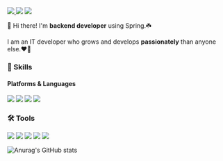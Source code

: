 <div>
    <a href="https://www.notion.so/HAN-DA-YEON-efa8574152db4d51ab71fa228f23af6f" target="_blank">
      <img src="https://img.shields.io/badge/Notion-000000?style=flat-square&logo=Notion&logoColor=white"/>
    </a>
    <img src="https://img.shields.io/badge/hdy78901@naver.com-03C75A?style=flat-square&logo=Naver&logoColor=white"/>
    <a href="https://handa.tistory.com" target="_blank">
      <img src="https://img.shields.io/badge/Blog-F7DF1E?style=flat-square&logo=Tistory&logoColor=white"/>
    </a>
  <p></p>
</div>

<div>
  👋 Hi there! I'm <b>backend developer</b> using Spring.☘️<br>
  <p>I am an IT developer who grows and develops <b>passionately</b> than anyone else.❤️‍🔥</p>
<div>
  
<h3>💪 Skills</h3>
<h4>Platforms & Languages</h4>
<div>
  <img src="https://img.shields.io/badge/Spring-6DB33F?style=flat-square&logo=Spring&logoColor=white"/>
  <img src="https://img.shields.io/badge/HTML-E34F26?style=flat-square&logo=HTML5&logoColor=white"/>
  <img src="https://img.shields.io/badge/JavaScript-F7DF1E?style=flat-square&logo=JavaScript&logoColor=white"/>
  <img src="https://img.shields.io/badge/MySQL-4479A1?style=flat-square&logo=MySQL&logoColor=white"/>
</div>
    
<h3>🛠️ Tools</h3>
<div>
  <img src="https://img.shields.io/badge/Spring Boot-6DB33F?style=flat-square&logo=SpringBoot&logoColor=white"/>
  <img src="https://img.shields.io/badge/Git-F05032?style=flat-square&logo=Git&logoColor=white"/>
  <img src="https://img.shields.io/badge/AWS-232F3E?style=flat-square&logo=Amazon AWS&logoColor=white"/>
  <img src="https://img.shields.io/badge/AWS EC2-FF9900?style=flat-square&logo=Amazon EC2&logoColor=white"/>
  <img src="https://img.shields.io/badge/AWS RDS-527FFF?style=flat-square&logo=Amazon RDS&logoColor=white"/>
    <p></p>
</div>

![Anurag's GitHub stats](https://github-readme-stats.vercel.app/api?username=HanDaYeon-coder&show_icons=true&theme=graywhite)
